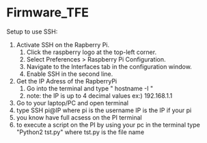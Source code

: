 # Firmware_TFE
Setup to use SSH:
1) Activate SSH on the Rapberry Pi.
   1. Click the raspberry logo at the top-left corner.
   2. Select Preferences > Raspberry Pi Configuration.
   3. Navigate to the Interfaces tab in the configuration window.
   4. Enable SSH in the second line.
2) Get the IP Adress of the RapberryPi
   1. Go into the terminal and type
       " hostname -I "
   2. note: the IP is up to 4 decimal values
        ex:)  192.168.1.1
3)  Go to  your laptop/PC and open terminal
4)  type SSH pi@IP
    where pi is the username
    IP is the IP if your pi
5) you know have full acsess on the PI terminal
6) to execute a script on the PI by using your pc
    in the terminal type "Python2 tst.py"
    where tst.py is the file name
   
